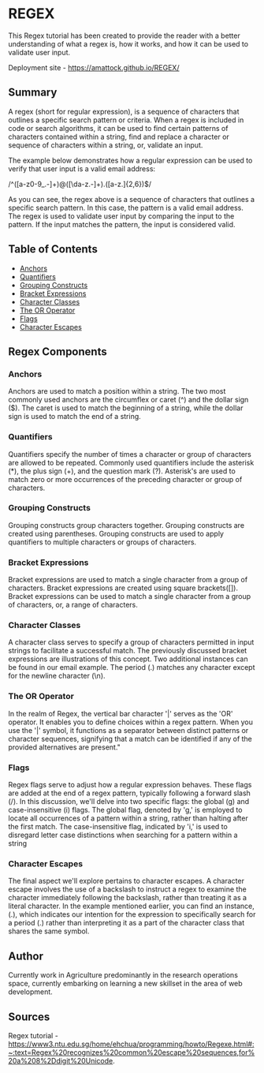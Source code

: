 # REGEX
 
This Regex tutorial has been created to provide the reader with a better understanding of what a regex is, how it works, and how it can be used to validate user input.

Deployment site - https://amattock.github.io/REGEX/

## Summary

A regex (short for regular expression), is a sequence of characters that outlines a specific search pattern or criteria. When a regex is included in code or search algorithms, it can be used to find certain patterns of characters contained within a string, find and replace a character or sequence of characters within a string, or, validate an input.

The example below demonstrates how a regular expression can be used to verify that user input is a valid email address:

/^([a-z0-9_\.-]+)@([\da-z\.-]+)\.([a-z\.]{2,6})$/

As you can see, the regex above is a sequence of characters that outlines a specific search pattern. In this case, the pattern is a valid email address. The regex is used to validate user input by comparing the input to the pattern. If the input matches the pattern, the input is considered valid.

## Table of Contents

- [Anchors](#anchors)
- [Quantifiers](#quantifiers)
- [Grouping Constructs](#grouping-constructs)
- [Bracket Expressions](#bracket-expressions)
- [Character Classes](#character-classes)
- [The OR Operator](#the-or-operator)
- [Flags](#flags)
- [Character Escapes](#character-escapes)

## Regex Components

### Anchors

Anchors are used to match a position within a string. The two most commonly used anchors are the circumflex or caret (^) and the dollar sign ($). The caret is used to match the beginning of a string, while the dollar sign is used to match the end of a string.

### Quantifiers

Quantifiers specify the number of times a character or group of characters are allowed to be repeated. Commonly used quantifiers include the asterisk (*), the plus sign (+), and the question mark (?). Asterisk's are used to match zero or more occurrences of the preceding character or group of characters.

### Grouping Constructs

Grouping constructs group characters together. Grouping constructs are created using parentheses. Grouping constructs are used to apply quantifiers to multiple characters or groups of characters.

### Bracket Expressions

Bracket expressions are used to match a single character from a group of characters. Bracket expressions are created using square brackets([]). Bracket expressions can be used to match a single character from a group of characters, or, a range of characters.

### Character Classes

A character class serves to specify a group of characters permitted in input strings to facilitate a successful match. The previously discussed bracket expressions are illustrations of this concept. Two additional instances can be found in our email example. The period (.) matches any character except for the newline character (\n). 

### The OR Operator

In the realm of Regex, the vertical bar character '|' serves as the 'OR' operator. It enables you to define choices within a regex pattern. When you use the '|' symbol, it functions as a separator between distinct patterns or character sequences, signifying that a match can be identified if any of the provided alternatives are present."

### Flags

Regex flags serve to adjust how a regular expression behaves. These flags are added at the end of a regex pattern, typically following a forward slash (/). In this discussion, we'll delve into two specific flags: the global (g) and case-insensitive (i) flags. The global flag, denoted by 'g,' is employed to locate all occurrences of a pattern within a string, rather than halting after the first match. The case-insensitive flag, indicated by 'i,' is used to disregard letter case distinctions when searching for a pattern within a string

### Character Escapes

The final aspect we'll explore pertains to character escapes. A character escape involves the use of a backslash to instruct a regex to examine the character immediately following the backslash, rather than treating it as a literal character. In the example mentioned earlier, you can find an instance, (.), which indicates our intention for the expression to specifically search for a period (.) rather than interpreting it as a part of the character class that shares the same symbol.

## Author

Currently work in Agriculture predominantly in the research operations space, currently embarking on learning a new skillset in the area of web development.  

## Sources 

Regex tutorial -https://www3.ntu.edu.sg/home/ehchua/programming/howto/Regexe.html#:~:text=Regex%20recognizes%20common%20escape%20sequences,for%20a%208%2Ddigit%20Unicode.
